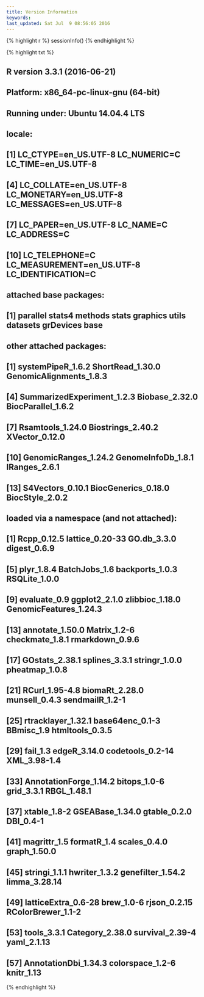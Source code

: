 ```yaml
---
title: Version Information
keywords: 
last_updated: Sat Jul  9 08:56:05 2016
---
```



{% highlight r %}
sessionInfo()
{% endhighlight %}

{% highlight txt %}
## R version 3.3.1 (2016-06-21)
## Platform: x86_64-pc-linux-gnu (64-bit)
## Running under: Ubuntu 14.04.4 LTS
## 
## locale:
##  [1] LC_CTYPE=en_US.UTF-8       LC_NUMERIC=C               LC_TIME=en_US.UTF-8       
##  [4] LC_COLLATE=en_US.UTF-8     LC_MONETARY=en_US.UTF-8    LC_MESSAGES=en_US.UTF-8   
##  [7] LC_PAPER=en_US.UTF-8       LC_NAME=C                  LC_ADDRESS=C              
## [10] LC_TELEPHONE=C             LC_MEASUREMENT=en_US.UTF-8 LC_IDENTIFICATION=C       
## 
## attached base packages:
## [1] parallel  stats4    methods   stats     graphics  utils     datasets  grDevices base     
## 
## other attached packages:
##  [1] systemPipeR_1.6.2          ShortRead_1.30.0           GenomicAlignments_1.8.3   
##  [4] SummarizedExperiment_1.2.3 Biobase_2.32.0             BiocParallel_1.6.2        
##  [7] Rsamtools_1.24.0           Biostrings_2.40.2          XVector_0.12.0            
## [10] GenomicRanges_1.24.2       GenomeInfoDb_1.8.1         IRanges_2.6.1             
## [13] S4Vectors_0.10.1           BiocGenerics_0.18.0        BiocStyle_2.0.2           
## 
## loaded via a namespace (and not attached):
##  [1] Rcpp_0.12.5            lattice_0.20-33        GO.db_3.3.0            digest_0.6.9          
##  [5] plyr_1.8.4             BatchJobs_1.6          backports_1.0.3        RSQLite_1.0.0         
##  [9] evaluate_0.9           ggplot2_2.1.0          zlibbioc_1.18.0        GenomicFeatures_1.24.3
## [13] annotate_1.50.0        Matrix_1.2-6           checkmate_1.8.1        rmarkdown_0.9.6       
## [17] GOstats_2.38.1         splines_3.3.1          stringr_1.0.0          pheatmap_1.0.8        
## [21] RCurl_1.95-4.8         biomaRt_2.28.0         munsell_0.4.3          sendmailR_1.2-1       
## [25] rtracklayer_1.32.1     base64enc_0.1-3        BBmisc_1.9             htmltools_0.3.5       
## [29] fail_1.3               edgeR_3.14.0           codetools_0.2-14       XML_3.98-1.4          
## [33] AnnotationForge_1.14.2 bitops_1.0-6           grid_3.3.1             RBGL_1.48.1           
## [37] xtable_1.8-2           GSEABase_1.34.0        gtable_0.2.0           DBI_0.4-1             
## [41] magrittr_1.5           formatR_1.4            scales_0.4.0           graph_1.50.0          
## [45] stringi_1.1.1          hwriter_1.3.2          genefilter_1.54.2      limma_3.28.14         
## [49] latticeExtra_0.6-28    brew_1.0-6             rjson_0.2.15           RColorBrewer_1.1-2    
## [53] tools_3.3.1            Category_2.38.0        survival_2.39-4        yaml_2.1.13           
## [57] AnnotationDbi_1.34.3   colorspace_1.2-6       knitr_1.13
{% endhighlight %}

